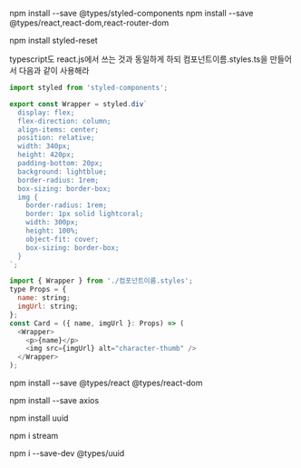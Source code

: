 npm install --save @types/styled-components
npm install --save @types/react,react-dom,react-router-dom 

npm install styled-reset

typescript도 react.js에서 쓰는 것과 동일하게 하되
컴포넌트이름.styles.ts을 만들어서 다음과 같이 사용해라
```js
import styled from 'styled-components';

export const Wrapper = styled.div`
  display: flex;
  flex-direction: column;
  align-items: center;
  position: relative;
  width: 340px;
  height: 420px;
  padding-bottom: 20px;
  background: lightblue;
  border-radius: 1rem;
  box-sizing: border-box;
  img {
    border-radius: 1rem;
    border: 1px solid lightcoral;
    width: 300px;
    height: 100%;
    object-fit: cover;
    box-sizing: border-box;
  }
`;
```
```js
import { Wrapper } from './컴포넌트이름.styles';
type Props = {
  name: string;
  imgUrl: string;
};
const Card = ({ name, imgUrl }: Props) => (
  <Wrapper>
    <p>{name}</p>
    <img src={imgUrl} alt="character-thumb" />
  </Wrapper>
);

```


npm install --save @types/react @types/react-dom

npm install --save axios

npm install uuid

npm i stream

npm i --save-dev @types/uuid